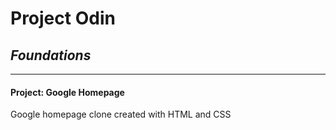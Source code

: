 <h1>Project Odin</h1>
<h2><em>Foundations</em></h2>
<hr>
<h4>Project: Google Homepage</h4>
<p>Google homepage clone created with HTML and CSS</p>
